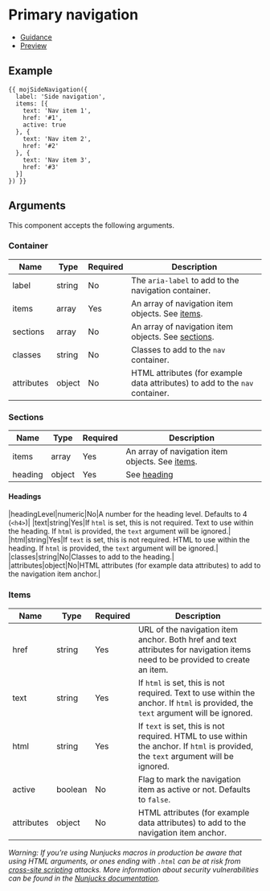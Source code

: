 # Primary navigation

- [Guidance](https://moj-design-system.herokuapp.com/components/side-navigation)
- [Preview](https://moj-frontend.herokuapp.com/components/side-navigation)

## Example

```
{{ mojSideNavigation({
  label: 'Side navigation',
  items: [{
    text: 'Nav item 1',
    href: '#1',
    active: true
  }, {
    text: 'Nav item 2',
    href: '#2'
  }, {
    text: 'Nav item 3',
    href: '#3'
  }]
}) }}
```

## Arguments

This component accepts the following arguments.

### Container

|Name|Type|Required|Description|
|---|---|---|---|
|label|string|No|The `aria-label` to add to the navigation container.|
|items|array|Yes|An array of navigation item objects. See [items](#items).|
|sections|array|No|An array of navigation item objects. See [sections](#sections).|
|classes|string|No|Classes to add to the `nav` container.|
|attributes|object|No|HTML attributes (for example data attributes) to add to the `nav` container.|

### Sections

|Name|Type|Required|Description|
|---|---|---|---|
|items|array|Yes|An array of navigation item objects. See [items](#items).|
|heading|object|Yes|See [heading](#headings)|

#### Headings
|headingLevel|numeric|No|A number for the heading level. Defaults to 4 (`<h4>`)|
|text|string|Yes|If `html` is set, this is not required. Text to use within the heading. If `html` is provided, the `text` argument will be ignored.|
|html|string|Yes|If `text` is set, this is not required. HTML to use within the heading. If `html` is provided, the `text` argument will be ignored.|
|classes|string|No|Classes to add to the heading.|
|attributes|object|No|HTML attributes (for example data attributes) to add to the navigation item anchor.|

### Items

|Name|Type|Required|Description|
|---|---|---|---|
|href|string|Yes|URL of the navigation item anchor. Both href and text attributes for navigation items need to be provided to create an item.|
|text|string|Yes|If `html` is set, this is not required. Text to use within the anchor. If `html` is provided, the `text` argument will be ignored.|
|html|string|Yes|If `text` is set, this is not required. HTML to use within the anchor. If `html` is provided, the `text` argument will be ignored.|
|active|boolean|No|Flag to mark the navigation item as active or not. Defaults to `false`.|
|attributes|object|No|HTML attributes (for example data attributes) to add to the navigation item anchor.|


*Warning: If you’re using Nunjucks macros in production be aware that using HTML arguments, or ones ending with `.html` can be at risk from [cross-site scripting](https://en.wikipedia.org/wiki/Cross-site_scripting) attacks. More information about security vulnerabilities can be found in the [Nunjucks documentation](https://mozilla.github.io/nunjucks/api.html#user-defined-templates-warning).*
